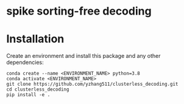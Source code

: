 # spike sorting-free decoding

# Installation

Create an environment and install this package and any other dependencies:
```
conda create --name <ENVIRONMENT_NAME> python=3.8
conda activate <ENVIRONMENT_NAME>
git clone https://github.com/yzhang511/clusterless_decoding.git
cd clusterless_decoding
pip install -e .
```

